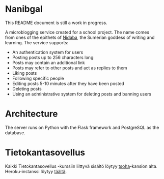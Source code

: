 # Nanibgal
This README document is still a work in progress.

A microblogging service created for a school project. The name comes from ones of the epithets of [Nidaba](https://en.wikipedia.org/wiki/Nidaba), the Sumerian goddess of writing and learning. The service supports:

- An authentication system for users
- Posting posts up to 256 characters long
- Posts may contain an additional link
- Posts may refer to other posts and act as replies to them
- Liking posts
- Following specific people
- Editing posts 5-10 minutes after they have been posted
- Deleting posts
- Using an administrative system for deleting posts and banning users

# Architecture
The server runs on Python with the Flask framework and PostgreSQL as the database. 

# Tietokantasovellus
Kaikki Tietokantasovellus -kurssiin liittyvä sisältö löytyy [tsoha](https://github.com/hisahi/Nanibgal/tsoha)-kansion alta. Heroku-instanssi löytyy [täältä](https://nanibgal-demo-app.herokuapp.com/).
